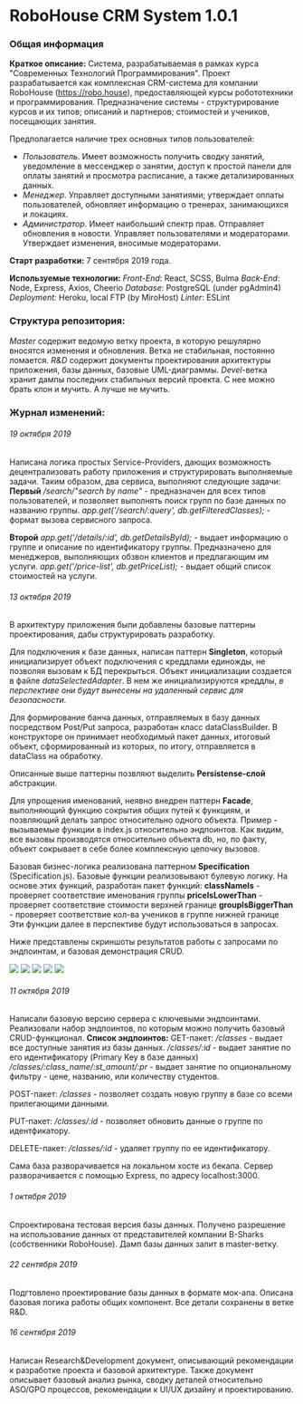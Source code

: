 # RoboHouse CRM System 1.0.1

### Общая информация
**Краткое описание:** Система, разрабатываемая в рамках курса "Современных Технологий Программирования". Проект разрабатывается как комплексная CRM-система для компании RoboHouse (https://robo.house), предоставляющей курсы робототехники и программирования.
Предназначение системы - структурирование курсов и их типов; описаний и партнеров; стоимостей и учеников, посещающих занятия.

Предполагается наличие трех основных типов пользователей:
- *Пользователь*. Имеет возможность получить сводку занятий, уведомление в мессенджер о занятии, доступ к простой панели для оплаты занятий и просмотра расписание, а также детализированных данных.
- *Менеджер*. Управляет доступными занятиями; утверждает оплаты пользователей, обновляет информацию о тренерах, занимающихся и локациях.
- *Администратор*. Имеет наибольший спектр прав. Отправляет обновления в новости. Управляет пользователями и модераторами. Утверждает изменения, вносимые модераторами.

**Старт разработки:** 7 сентября 2019 года.

**Используемые технологии:**
*Front-End*: React, SCSS, Bulma
*Back-End*: Node, Express, Axios, Cheerio
*Database*: PostgreSQL (under pgAdmin4)
*Deployment:* Heroku, local FTP (by MiroHost)
*Linter*: ESLint

### Структура репозитория:
*Master* содержит ведомую ветку проекта, в которую решулярно вносятся изменения и обновления. Ветка не стабильная, постоянно ломается.
*R&D* содержит документы проектирования архитектуры приложения, базы данных, базовые UML-диаграммы.
*Devel*-ветка хранит дампы последних стабильных версий проекта. С нее можно брать клон и мучить. А лучше не мучить.

### Журнал изменений:

###### 19 октября 2019
Написана логика простых Service-Providers, дающих возможность децентрализовать работу приложения и структурировать выполняемые задачи.
Таким образом, два сервиса, выполняют следующие задачи:
**Первый**
*/search/"search by name"* - предназначен для всех типов пользователей, и позволяет выполнять поиск групп по базе данных по названию группы.
*app.get('/search/:query', db.getFilteredClasses);* - формат вызова сервисного запроса.

**Второй**
*app.get('/details/:id', db.getDetailsById);* - выдает информацию о группе и описание по идентификатору группы. Предназначено для менеджеров, выполняющих обзвон клиентов и предлагающим им услуги.
*app.get('/price-list', db.getPriceList);* - выдает общий список стоимостей на услуги.

###### 13 октября 2019
В архитектуру приложения были добавлены базовые паттерны проектирования, дабы структурировать разработку.

Для подключения к базе данных, написан паттерн **Singleton**, который инициализирует объект подключения с креддлами единожды, не позволяя вызовам к БД перекрыться. Объект инициализации создается в файле *dataSelectedAdapter*. В нем же инициализируются креддлы, *в перспективе они будут вынесены на удаленный сервис для безопасности*.

Для формирование банча данных, отправляемых в базу данных посредством Post/Put запроса, разработан класс dataClassBuilder. В конструкторе он принимает необходимый пакет данных, итоговый объект, сформированный из которых, по итогу, отправляется в dataClass на обработку.

Описанные выше паттерны позвляют выделить **Persistense-слой** абстракции.

Для упрощения именований, неявно внедрен паттерн **Facаde**, выполняющий функцию сокрытия общих путей к функциям, и позвляющий делать запрос относительно одного объекта. Пример - вызываемые функции в index.js относительно эндпоинтов. Как видим, все вызовы производятся относительно объекта db, но, по факту, объект сокрывает в себе более комплексную цепочку вызовов.

Базовая бизнес-логика реализована паттерном **Specification** (Specification.js). Базовые функции реализовывают булевую логику. На основе этих функций, разработан пакет функций:
**classNameIs** - проверяет соответствие именования группы
**priceIsLowerThan** - проверяет соответствие стоимости верхней границе
**groupIsBiggerThan** - проверяет соответствие кол-ва учеников в группе нижней границе
Эти функции далее в перспективе будут использоваться в запросах.

Ниже представлены скриншоты результатов работы с запросами по эндпоинтам, и базовая демонстрация CRUD.

![](https://ibb.co/BBY94z1)
![](https://ibb.co/S5dbm6j)
![](https://ibb.co/G2zJ1p9)
![](https://ibb.co/xCfWpp3)
![](https://ibb.co/1G0F1yn)

###### 11 октября 2019
Написали базовую версию сервера с ключевыми эндпоинтами. Реализовали набор эндпоинтов, по которым можно получить базовый CRUD-функционал.
**Список эндпоинтов:**
GET-пакет:
*/classes* - выдает все доступные занятия из базы данных.
*/classes/:id* - выдает занятие по его идентификатору (Primary Key в базе данных)
*/classes/:class_name/:st_amount/:pr* - выдает занятие по опциональному фильтру - цене, названию, или количеству студентов.

POST-пакет:
*/classes* - позволяет создать новую группу в базе со всеми прилегающими данными.

PUT-пакет:
*/classes/:id* - позволяет обновить данные о группе по идентфикатору.

DELETE-пакет:
*/classes/:id* - удаляет группу по ее идентификатору.

Сама база разворачивается на локальном хосте из бекапа.
Сервер разворачивается с помощью Express, по адресу localhost:3000.

###### 1 октября 2019
Спроектирована тестовая версия базы данных. Получено разрешение на использование данных от представителей компании B-Sharks (собственники RoboHouse). Дамп базы данных залит в master-ветку.

###### 22 сентября 2019
Подгтовлено проектирование базы данных в формате мок-апа. Описана базовая логика работы общих компонент. Все детали сохранены в ветке R&D.

###### 16 сентября 2019
Написан Research&Development документ, описывающий рекомендации к разработке проекта и базовой архитектуре. Также документ описывает базовый анализ рынка, сводку деталей относительно ASO/GPO процессов, рекомендации к UI/UX дизайну и проектированию.
